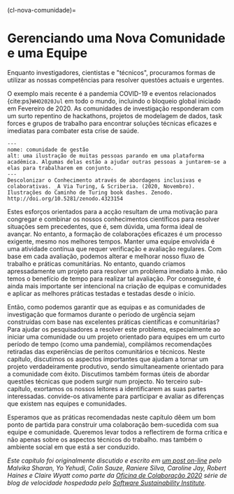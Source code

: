 (cl-nova-comunidade)=
# Gerenciando uma Nova Comunidade e uma Equipe

Enquanto investigadores, cientistas e "técnicos", procuramos formas de utilizar as nossas competências para resolver questões actuais e urgentes.

O exemplo mais recente é a pandemia COVID-19 e eventos relacionados {cite:ps}`WHO2020Jul` em todo o mundo, incluindo o bloqueio global iniciado em Fevereiro de 2020. As comunidades de investigação responderam com um surto repentino de hackathons, projetos de modelagem de dados, task forces e grupos de trabalho para encontrar soluções técnicas eficazes e imediatas para combater esta crise de saúde.

```{figure} ../figures/decolonising-knowledge.jpg
---
nome: comunidade de gestão
alt: uma ilustração de muitas pessoas parando em uma plataforma acadêmica. Algumas delas estão a ajudar outras pessoas a juntarem-se a elas para trabalharem em conjunto.
---
Descolonizar o Conhecimento através de abordagens inclusivas e colaborativas. _A Via Turing, & Scriberia. (2020, Novembro). Ilustrações do Caminho de Turing book dashes. Zenodo. http://doi.org/10.5281/zenodo.4323154
```

Estes esforços orientados para a acção resultam de uma motivação para congregar e combinar os nossos conhecimentos científicos para resolver situações sem precedentes, que é, sem dúvida, uma forma ideal de avançar. No entanto, a formação de colaborações eficazes é um processo exigente, mesmo nos melhores tempos. Manter uma equipe envolvida é uma atividade contínua que requer verificação e avaliação regulares. Com base em cada avaliação, podemos alterar e melhorar nosso fluxo de trabalho e práticas comunitárias. No entanto, quando criamos apressadamente um projeto para resolver um problema imediato à mão. não temos o benefício de tempo para realizar tal avaliação. Por conseguinte, é ainda mais importante ser intencional na criação de equipas e comunidades e aplicar as melhores práticas testadas e testadas desde o início.

Então, como podemos garantir que as equipas e as comunidades de investigação que formamos durante o período de urgência sejam construídas com base nas excelentes práticas científicas e comunitárias? Para ajudar os pesquisadores a resolver este problema, especialmente ao iniciar uma comunidade ou um projeto orientado para equipes em um curto período de tempo (como uma pandemia), compilámos recomendações retiradas das experiências de peritos comunitários e técnicos. Neste capítulo, discutimos os aspectos importantes que ajudam a tornar um projeto verdadeiramente produtivo, sendo simultaneamente orientado para a comunidade com êxito. Discutimos também formas úteis de abordar questões técnicas que podem surgir num projecto. No terceiro sub-capítulo, exortamos os nossos leitores a identificarem as suas partes interessadas. convide-os ativamente para participar e avaliar as diferenças que existem nas equipes e comunidades.

Esperamos que as práticas recomendadas neste capítulo dêem um bom ponto de partida para construir uma colaboração bem-sucedida com sua equipe e comunidade. Queremos levar todos a reflectirem de forma crítica e não apenas sobre os aspectos técnicos do trabalho. mas também o ambiente social em que está a ser conduzido.

*Este capítulo foi originalmente discutido e escrito em [um post on-line](https://www.software.ac.uk/blog/2020-05-26-cw20-speed-blog-bootstrapping-development-team-during-time-crisis) pelo Malvika Sharan, Yo Yehudi, Colin Sauze, Raniere Silva, Caroline Jay, Robert Haines e Claire Wyatt como parte da [Oficina de Colaboração 2020](https://www.software.ac.uk/cw20) série de blog de velocidade hospedada pelo [Software Sustainability Institute](https://www.software.ac.uk).*
